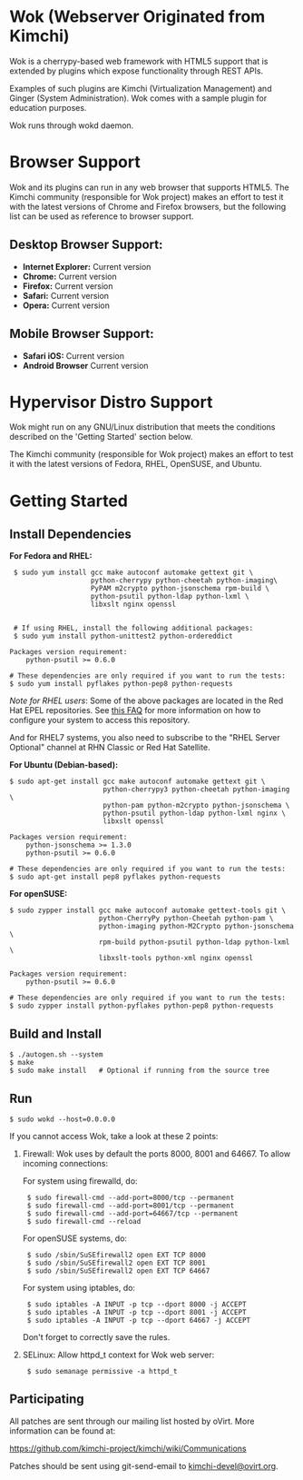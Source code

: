 Wok (Webserver Originated from Kimchi)
======================================

Wok is a cherrypy-based web framework with HTML5 support that is extended by
plugins which expose functionality through REST APIs.

Examples of such plugins are Kimchi (Virtualization Management) and Ginger
(System Administration). Wok comes with a sample plugin for education purposes.

Wok runs through wokd daemon.


Browser Support
===============

Wok and its plugins can run in any web browser that supports HTML5. The
Kimchi community (responsible for Wok project) makes an effort to
test it with the latest versions of Chrome and Firefox browsers, but the
following list can be used as reference to browser support.

Desktop Browser Support:
-----------------------
* **Internet Explorer:** Current version
* **Chrome:** Current version
* **Firefox:** Current version
* **Safari:** Current version
* **Opera:** Current version

Mobile Browser Support:
-----------------------
* **Safari iOS:** Current version
* **Android Browser** Current version


Hypervisor Distro Support
=========================

Wok might run on any GNU/Linux distribution that meets the conditions
described on the 'Getting Started' section below.

The Kimchi community (responsible for Wok project) makes an effort to
test it with the latest versions of Fedora, RHEL, OpenSUSE, and Ubuntu.

Getting Started
===============

Install Dependencies
--------------------

**For Fedora and RHEL:**

     $ sudo yum install gcc make autoconf automake gettext git \
                        python-cherrypy python-cheetah python-imaging\
                        PyPAM m2crypto python-jsonschema rpm-build \
                        python-psutil python-ldap python-lxml \
                        libxslt nginx openssl


     # If using RHEL, install the following additional packages:
     $ sudo yum install python-unittest2 python-ordereddict

    Packages version requirement:
        python-psutil >= 0.6.0

    # These dependencies are only required if you want to run the tests:
    $ sudo yum install pyflakes python-pep8 python-requests

*Note for RHEL users*: Some of the above packages are located in the Red Hat
EPEL repositories.  See
[this FAQ](http://fedoraproject.org/wiki/EPEL#How_can_I_use_these_extra_packages.3F)
for more information on how to configure your system to access this repository.

And for RHEL7 systems, you also need to subscribe to the "RHEL Server Optional"
channel at RHN Classic or Red Hat Satellite.

**For Ubuntu (Debian-based):**

    $ sudo apt-get install gcc make autoconf automake gettext git \
                           python-cherrypy3 python-cheetah python-imaging \
                           python-pam python-m2crypto python-jsonschema \
                           python-psutil python-ldap python-lxml nginx \
                           libxslt openssl

    Packages version requirement:
        python-jsonschema >= 1.3.0
        python-psutil >= 0.6.0

    # These dependencies are only required if you want to run the tests:
    $ sudo apt-get install pep8 pyflakes python-requests

**For openSUSE:**

    $ sudo zypper install gcc make autoconf automake gettext-tools git \
                          python-CherryPy python-Cheetah python-pam \
                          python-imaging python-M2Crypto python-jsonschema \
                          rpm-build python-psutil python-ldap python-lxml \
                          libxslt-tools python-xml nginx openssl

    Packages version requirement:
        python-psutil >= 0.6.0

    # These dependencies are only required if you want to run the tests:
    $ sudo zypper install python-pyflakes python-pep8 python-requests


Build and Install
-----------------

    $ ./autogen.sh --system
    $ make
    $ sudo make install   # Optional if running from the source tree


Run
---

    $ sudo wokd --host=0.0.0.0

If you cannot access Wok, take a look at these 2 points:

1. Firewall:
Wok uses by default the ports 8000, 8001 and 64667. To allow incoming connections:

    For system using firewalld, do:

        $ sudo firewall-cmd --add-port=8000/tcp --permanent
        $ sudo firewall-cmd --add-port=8001/tcp --permanent
        $ sudo firewall-cmd --add-port=64667/tcp --permanent
        $ sudo firewall-cmd --reload

    For openSUSE systems, do:

        $ sudo /sbin/SuSEfirewall2 open EXT TCP 8000
        $ sudo /sbin/SuSEfirewall2 open EXT TCP 8001
        $ sudo /sbin/SuSEfirewall2 open EXT TCP 64667

    For system using iptables, do:

        $ sudo iptables -A INPUT -p tcp --dport 8000 -j ACCEPT
        $ sudo iptables -A INPUT -p tcp --dport 8001 -j ACCEPT
        $ sudo iptables -A INPUT -p tcp --dport 64667 -j ACCEPT

    Don't forget to correctly save the rules.

2. SELinux:
Allow httpd_t context for Wok web server:

        $ sudo semanage permissive -a httpd_t


Participating
-------------

All patches are sent through our mailing list hosted by oVirt.  More
information can be found at:

https://github.com/kimchi-project/kimchi/wiki/Communications

Patches should be sent using git-send-email to kimchi-devel@ovirt.org.
